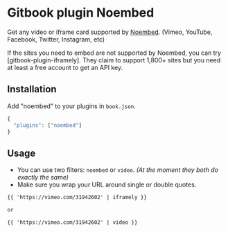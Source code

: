 # Gitbook plugin Noembed

Get any video or iframe card supported by [Noembed](https://noembed.com/#supported-sites). (Vimeo, YouTube, Facebook, Twitter, Instagram, etc)

If the sites you need to embed are not supported by Noembed, you can try [gitbook-plugin-iframely]. They claim to support 1,800+ sites but you need at least a free account to get an API key.

## Installation
Add "noembed" to your plugins in `book.json`.

```js
{
  "plugins": ["noembed"]
}
```

## Usage
- You can use two filters: `noembed` or `video`. *(At the moment they both do exactly the same)*
- Make sure you wrap your URL around single or double quotes.

```md
{{ 'https://vimeo.com/31942602' | iframely }}

or

{{ 'https://vimeo.com/31942602' | video }}
```

